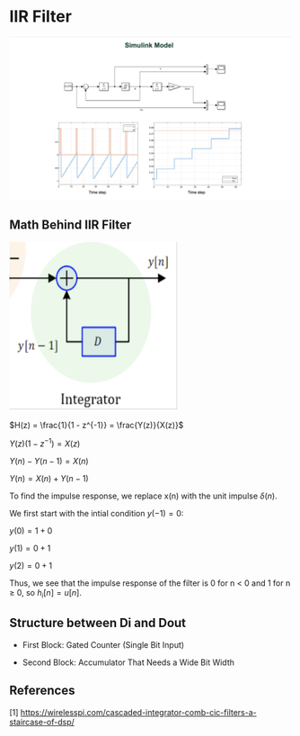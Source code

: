 # IIR Filter

<img src="/Images/Simulink_Model.png" alt="Simulink Model">

## Math Behind IIR Filter
<div class="text-center">
    <img src="/Images/Simplified_IIR_Circuit.png" alt="IIR Simplified Depiction" height="300px" width="300px"> 
</div>

   $H(z) = \frac{1}{1 - z^{-1}} = \frac{Y(z)}{X(z)}$
   
   $Y(z) (1 - z^{-1}) = X(z)$
   
   $Y(n) - Y(n - 1) = X(n)$
   
   $Y(n) = X(n) + Y(n - 1)$

   To find the impulse response, we replace x(n) with the unit impulse $\delta(n)$.

   We first start with the intial condition $y(-1) = 0$:

   $y(0) = 1 + 0$

   $y(1) = 0 + 1$

   $y(2) = 0 + 1$
   
   Thus, we see that the impulse response of the filter is 0 for n < 0 and 1 for n $\geq$ 0, so $h_{i}[n] = u[n]$.

## Structure between Di and Dout 
* First Block: Gated Counter (Single Bit Input)

* Second Block: Accumulator That Needs a Wide Bit Width

## References 
[1] https://wirelesspi.com/cascaded-integrator-comb-cic-filters-a-staircase-of-dsp/
